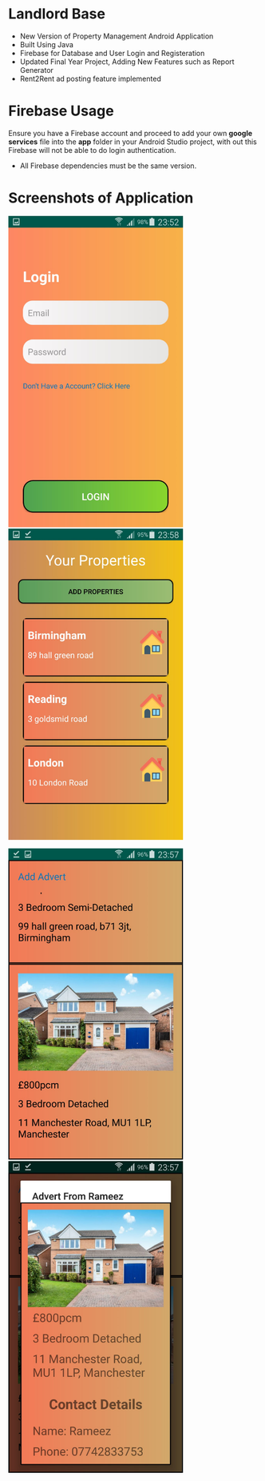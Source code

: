 # Landlord Base
- New Version of Property Management Android Application
- Built Using Java
- Firebase for Database and User Login and Registeration
- Updated Final Year Project, Adding New Features such as Report Generator
- Rent2Rent ad posting feature implemented

# Firebase Usage
Ensure you have a Firebase account and proceed to add your own **google services** file into the **app** folder in your Android Studio project, with out this Firebase will not be able to do login authentication.

- All Firebase dependencies must be the same version.

# Screenshots of Application

<img src="screenshots/image1.jpeg" width=350> <img src="screenshots/image2.jpeg" width=350>


<img src="screenshots/image3.jpeg" width=350> <img src="screenshots/image4.jpeg" width=350>
